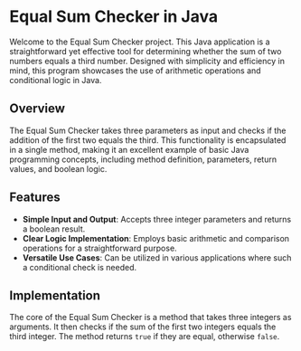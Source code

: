 # Equal Sum Checker in Java

Welcome to the Equal Sum Checker project. This Java application is a straightforward yet effective tool for determining whether the sum of two numbers equals a third number. Designed with simplicity and efficiency in mind, this program showcases the use of arithmetic operations and conditional logic in Java.

## Overview

The Equal Sum Checker takes three parameters as input and checks if the addition of the first two equals the third. This functionality is encapsulated in a single method, making it an excellent example of basic Java programming concepts, including method definition, parameters, return values, and boolean logic.

## Features

- **Simple Input and Output**: Accepts three integer parameters and returns a boolean result.
- **Clear Logic Implementation**: Employs basic arithmetic and comparison operations for a straightforward purpose.
- **Versatile Use Cases**: Can be utilized in various applications where such a conditional check is needed.

## Implementation

The core of the Equal Sum Checker is a method that takes three integers as arguments. It then checks if the sum of the first two integers equals the third integer. The method returns `true` if they are equal, otherwise `false`.
